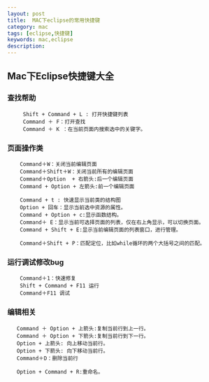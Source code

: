 ```yaml
---
layout: post
title:  MAC下eclipse的常用快捷键
category: mac
tags: [eclipse,快捷键]
keywords: mac,eclipse
description: 
---
```


## Mac下Eclipse快捷键大全 <br>

### 查找帮助
         Shift + Command + L : 打开快捷键列表
         Command ＋ F：打开查找
         Command ＋ K ：在当前页面内搜索选中的关键字。
         
###  页面操作类
        
        Command＋W：关闭当前编辑页面
        Command＋Shift＋W：关闭当前所有的编辑页面
        Command＋Option  + 右箭头:后一个编辑页面
        Command + Option + 左箭头:前一个编辑页面
        
        Command + t : 快速显示当前类的结构图
        Option + 回车：显示当前选中资源的属性。
        Command + Option + c:显示函数结构。
        Command＋ E：显示当前可选择页面的列表，仅在右上角显示，可以切换页面。
        Command + Shift + E:显示当前编辑页面的列表窗口，进行管理。
        
        Command＋Shift + P：匹配定位，比如while循环的两个大括号之间的匹配。

### 运行调试修改bug
	
	    Command＋1：快速修复
        Shift + Command + F11 运行
        Command＋F11 调试
        
### 编辑相关
       Command ＋ Option + 上箭头:复制当前行到上一行。
       Command ＋ Option + 下箭头:复制当前行到下一行。  
       Option + 上箭头: 向上移动当前行。
       Option + 下箭头: 向下移动当前行。      
       Command＋D：删除当前行
       
       Option + Command + R:重命名。


